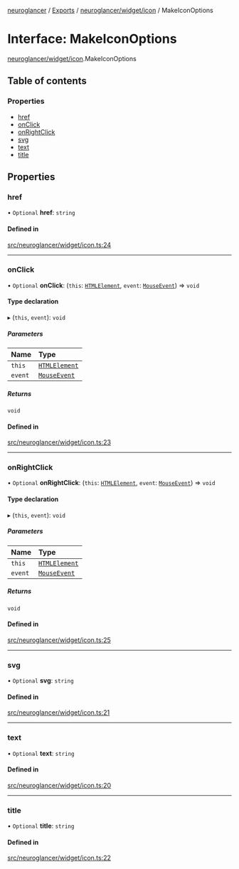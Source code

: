[neuroglancer](../README.md) / [Exports](../modules.md) / [neuroglancer/widget/icon](../modules/neuroglancer_widget_icon.md) / MakeIconOptions

# Interface: MakeIconOptions

[neuroglancer/widget/icon](../modules/neuroglancer_widget_icon.md).MakeIconOptions

## Table of contents

### Properties

- [href](neuroglancer_widget_icon.MakeIconOptions.md#href)
- [onClick](neuroglancer_widget_icon.MakeIconOptions.md#onclick)
- [onRightClick](neuroglancer_widget_icon.MakeIconOptions.md#onrightclick)
- [svg](neuroglancer_widget_icon.MakeIconOptions.md#svg)
- [text](neuroglancer_widget_icon.MakeIconOptions.md#text)
- [title](neuroglancer_widget_icon.MakeIconOptions.md#title)

## Properties

### href

• `Optional` **href**: `string`

#### Defined in

[src/neuroglancer/widget/icon.ts:24](https://github.com/ActiveBrainAtlas2/neuroglancer/blob/91617476/src/neuroglancer/widget/icon.ts#L24)

___

### onClick

• `Optional` **onClick**: (`this`: [`HTMLElement`](../modules/main_module._internal_.md#htmlelement), `event`: [`MouseEvent`](../modules/main_module._internal_.md#mouseevent)) => `void`

#### Type declaration

▸ (`this`, `event`): `void`

##### Parameters

| Name | Type |
| :------ | :------ |
| `this` | [`HTMLElement`](../modules/main_module._internal_.md#htmlelement) |
| `event` | [`MouseEvent`](../modules/main_module._internal_.md#mouseevent) |

##### Returns

`void`

#### Defined in

[src/neuroglancer/widget/icon.ts:23](https://github.com/ActiveBrainAtlas2/neuroglancer/blob/91617476/src/neuroglancer/widget/icon.ts#L23)

___

### onRightClick

• `Optional` **onRightClick**: (`this`: [`HTMLElement`](../modules/main_module._internal_.md#htmlelement), `event`: [`MouseEvent`](../modules/main_module._internal_.md#mouseevent)) => `void`

#### Type declaration

▸ (`this`, `event`): `void`

##### Parameters

| Name | Type |
| :------ | :------ |
| `this` | [`HTMLElement`](../modules/main_module._internal_.md#htmlelement) |
| `event` | [`MouseEvent`](../modules/main_module._internal_.md#mouseevent) |

##### Returns

`void`

#### Defined in

[src/neuroglancer/widget/icon.ts:25](https://github.com/ActiveBrainAtlas2/neuroglancer/blob/91617476/src/neuroglancer/widget/icon.ts#L25)

___

### svg

• `Optional` **svg**: `string`

#### Defined in

[src/neuroglancer/widget/icon.ts:21](https://github.com/ActiveBrainAtlas2/neuroglancer/blob/91617476/src/neuroglancer/widget/icon.ts#L21)

___

### text

• `Optional` **text**: `string`

#### Defined in

[src/neuroglancer/widget/icon.ts:20](https://github.com/ActiveBrainAtlas2/neuroglancer/blob/91617476/src/neuroglancer/widget/icon.ts#L20)

___

### title

• `Optional` **title**: `string`

#### Defined in

[src/neuroglancer/widget/icon.ts:22](https://github.com/ActiveBrainAtlas2/neuroglancer/blob/91617476/src/neuroglancer/widget/icon.ts#L22)
